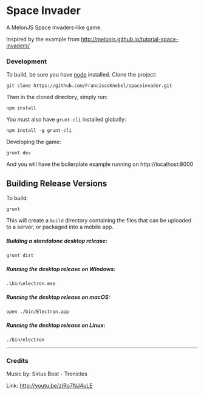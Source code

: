 # Space Invader
A MelonJS Space Invaders-like game.

Inspired by the example from http://melonjs.github.io/tutorial-space-invaders/


### Development

To build, be sure you have [node](http://nodejs.org) installed. Clone the project:

    git clone https://github.com/FranciscoKnebel/spaceinvader.git

Then in the cloned directory, simply run:

    npm install

You must also have `grunt-cli` installed globally:

    npm install -g grunt-cli

Developing the game:

	grunt dev

And you will have the boilerplate example running on http://localhost:8000

## Building Release Versions

To build:

    grunt

This will create a `build` directory containing the files that can be uploaded to a server, or packaged into a mobile app.


##### Building a standalone desktop release:

    grunt dist

##### Running the desktop release on Windows:

    .\bin\electron.exe

##### Running the desktop release on macOS:

    open ./bin/Electron.app

##### Running the desktop release on Linux:

    ./bin/electron

-------------------------------------------------------------------------------

### Credits


Music by: Sirius Beat - Tronicles

Link: http://youtu.be/zIRo7NJ4uLE
